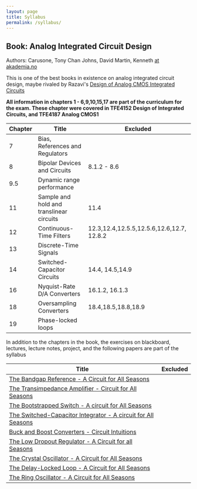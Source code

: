 ```yaml
---
layout: page 
title: Syllabus
permalink: /syllabus/ 
---
```




## Book: Analog Integrated Circuit Design
Authors: Carusone, Tony Chan Johns, David Martin, Kenneth [at akademia.no](https://www.akademika.no/analog-integrated-circuit-design/carusone-tony-chan/johns-david/martin-kenneth/9781118092330)

This is one of the best books in
existence on analog integrated circuit design, maybe rivaled by Razavi's [Design of Analog CMOS Integrated Circuits](https://www.amazon.com/Design-Analog-CMOS-Integrated-Circuits/dp/0072380322)

**All information in chapters 1 - 6,9,10,15,17 are part of the curriculum for the
exam. These chapter were covered in TFE4152 Design of Integrated Circuits, and
TFE4187 Analog CMOS1**

| Chapter | Title                                    | Excluded                                          |
|---------|------------------------------------------|---------------------------------------------------|
| 7       | Bias, References and Regulators          |                                                   |
| 8       | Bipolar Devices and Circuits             | 8.1.2 - 8.6                                       |
| 9.5     | Dynamic range performance                |                                                   |
| 11      | Sample and hold and translinear circuits | 11.4                                              |
| 12      | Continuous-Time Filters                  | 12.3,12.4,12.5.5,12.5.6,12.6,12.7, 12.8.2 |
| 13      | Discrete-Time Signals                    |                                                   |
| 14      | Switched-Capacitor Circuits              | 14.4, 14.5,14.9                                   |
| 16      | Nyquist-Rate D/A Converters              | 16.1.2, 16.1.3                                    |
| 18      | Oversampling Converters                  | 18.4,18.5,18.8,18.9                               |
| 19      | Phase-locked loops                       |                                                   |

In addition to the chapters in the book, the exercises on blackboard, lectures,
lecture notes, project, and the following papers are part of the
syllabus

| Title                                                                                                         | Excluded |
|---------------------------------------------------------------------------------------------------------------|----------|
| [The Bandgap Reference - A Circuit for All Seasons](https://ieeexplore.ieee.org/document/7559954)             |          |
| [The Transimpedance Amplifier - Circuit for All Seasons](https://ieeexplore.ieee.org/document/8635350)        |          |
| [The Bootstrapped Switch - A circuit for All Seasons](https://ieeexplore.ieee.org/document/7258484)           |          |
| [The Switched-Capacitor Integrator - A circuit for All Seasons](https://ieeexplore.ieee.org/document/7829485) |          |
| [Buck and Boost Converters - Circuit Intuitions](https://ieeexplore.ieee.org/document/9622191)                |          |
| [The Low Dropout Regulator - A Circuit for all Seasons](https://ieeexplore.ieee.org/document/8741287)         |          |
| [The Crystal Oscillator - A Circuit for All Seasons](https://ieeexplore.ieee.org/document/7954123)            |          |
| [The Delay-Locked Loop - A Circuit for All Seasons ](https://ieeexplore.ieee.org/document/8447468)            |          |
| [The Ring Oscillator - A Circuit for All Seasons ](https://ieeexplore.ieee.org/document/8901474)              |          |



